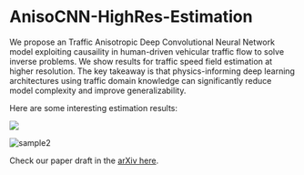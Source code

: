 # AnisoCNN-HighRes-Estimation
 We propose an Traffic Anisotropic Deep Convolutional Neural Network model exploiting causaility in human-driven vehicular traffic flow to solve inverse problems. We show results for traffic speed field estimation at higher resolution. The key takeaway is that physics-informing deep learning architectures using traffic domain knowledge can significantly reduce model complexity and improve generalizability.
 
 Here are some interesting estimation results:
 
 ![](https://github.com/bilzinet/AnisoCNN-HighRes-Estimation/blob/master/sample.PNG)
 
 ![sample2](https://user-images.githubusercontent.com/51159912/138605295-56c3e5ad-477c-4de6-b293-be0eb0aca61a.PNG)

 
 Check our paper draft in the [arXiv here](https://arxiv.org/abs/2102.02906).
